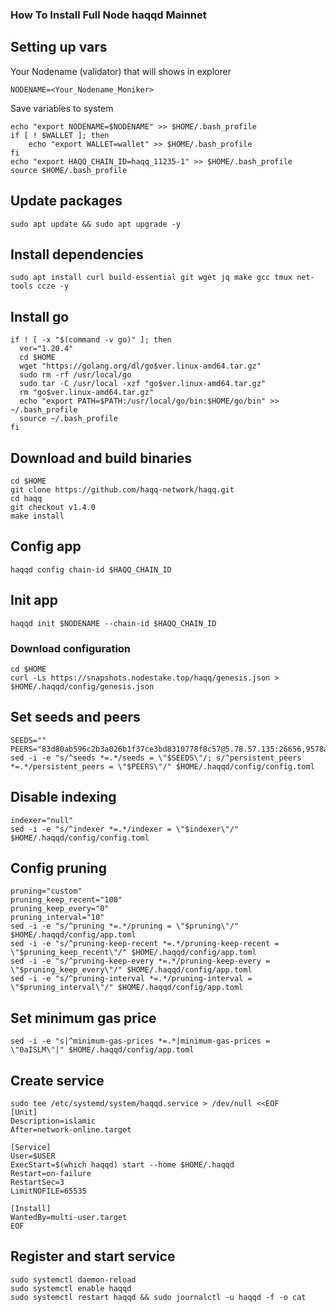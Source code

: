 ### How To Install Full Node haqqd Mainnet



## Setting up vars
Your Nodename (validator) that will shows in explorer
```
NODENAME=<Your_Nodename_Moniker>
```

Save variables to system
```
echo "export NODENAME=$NODENAME" >> $HOME/.bash_profile
if [ ! $WALLET ]; then
	echo "export WALLET=wallet" >> $HOME/.bash_profile
fi
echo "export HAQQ_CHAIN_ID=haqq_11235-1" >> $HOME/.bash_profile
source $HOME/.bash_profile
```

## Update packages
```
sudo apt update && sudo apt upgrade -y
```

## Install dependencies
```
sudo apt install curl build-essential git wget jq make gcc tmux net-tools ccze -y
```

## Install go
```
if ! [ -x "$(command -v go)" ]; then
  ver="1.20.4"
  cd $HOME
  wget "https://golang.org/dl/go$ver.linux-amd64.tar.gz"
  sudo rm -rf /usr/local/go
  sudo tar -C /usr/local -xzf "go$ver.linux-amd64.tar.gz"
  rm "go$ver.linux-amd64.tar.gz"
  echo "export PATH=$PATH:/usr/local/go/bin:$HOME/go/bin" >> ~/.bash_profile
  source ~/.bash_profile
fi
```

## Download and build binaries
```
cd $HOME
git clone https://github.com/haqq-network/haqq.git
cd haqq
git checkout v1.4.0
make install
```

## Config app
```
haqqd config chain-id $HAQQ_CHAIN_ID
```

## Init app
```
haqqd init $NODENAME --chain-id $HAQQ_CHAIN_ID
```

### Download configuration
```
cd $HOME
curl -Ls https://snapshots.nodestake.top/haqq/genesis.json > $HOME/.haqqd/config/genesis.json
```

## Set seeds and peers
```
SEEDS=""
PEERS="83d80ab596c2b3a026b1f37ce3bd8310778f8c57@5.78.57.135:26656,9578a7c58cd91724c639aaf2ff5a01a35ce6e705@34.91.100.34:26656,9295e4898f83139726f3c5dd87d73efcd328e8f2@148.113.143.171:26656,ecb2274dbef5350270d3e21175b31746350cdc37@34.141.202.93:26656,977238095690cbbc57e2299f737c4258e0547cbd@34.107.55.236:26656,4e1c2471efb89239fb04a4b75f9f87177fd91d00@134.65.195.37:26656,fb0b8dfc6d81be517e8150f532c5d5ef09e5c898@34.88.105.219:26656,e345b6d6db937518aca00afb91c9e63e55b4fac1@135.181.183.212:26656,97e4468ac589eac505a800411c635b14511a61bb@169.155.46.251:26656,e04d814cf820c498e64153c27b021be1a70b6f6b@65.109.33.48:25656,4dddc284c0aa3373b3f73da95e989a607f37ee26@35.204.156.167:26656"
sed -i -e "s/^seeds *=.*/seeds = \"$SEEDS\"/; s/^persistent_peers *=.*/persistent_peers = \"$PEERS\"/" $HOME/.haqqd/config/config.toml
```

## Disable indexing
```
indexer="null"
sed -i -e "s/^indexer *=.*/indexer = \"$indexer\"/" $HOME/.haqqd/config/config.toml
```

## Config pruning
```
pruning="custom"
pruning_keep_recent="100"
pruning_keep_every="0"
pruning_interval="10"
sed -i -e "s/^pruning *=.*/pruning = \"$pruning\"/" $HOME/.haqqd/config/app.toml
sed -i -e "s/^pruning-keep-recent *=.*/pruning-keep-recent = \"$pruning_keep_recent\"/" $HOME/.haqqd/config/app.toml
sed -i -e "s/^pruning-keep-every *=.*/pruning-keep-every = \"$pruning_keep_every\"/" $HOME/.haqqd/config/app.toml
sed -i -e "s/^pruning-interval *=.*/pruning-interval = \"$pruning_interval\"/" $HOME/.haqqd/config/app.toml
```

## Set minimum gas price
```
sed -i -e "s|^minimum-gas-prices *=.*|minimum-gas-prices = \"0aISLM\"|" $HOME/.haqqd/config/app.toml

```

## Create service
```
sudo tee /etc/systemd/system/haqqd.service > /dev/null <<EOF
[Unit]
Description=islamic
After=network-online.target

[Service]
User=$USER
ExecStart=$(which haqqd) start --home $HOME/.haqqd
Restart=on-failure
RestartSec=3
LimitNOFILE=65535

[Install]
WantedBy=multi-user.target
EOF
```

## Register and start service
```
sudo systemctl daemon-reload
sudo systemctl enable haqqd
sudo systemctl restart haqqd && sudo journalctl -u haqqd -f -o cat
```
